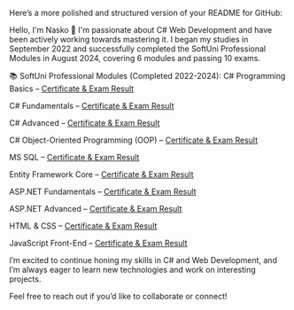 
Here’s a more polished and structured version of your README for GitHub:

Hello, I'm Nasko 👋
I'm passionate about C# Web Development and have been actively working towards mastering it. I began my studies in September 2022 and successfully completed the SoftUni Professional Modules in August 2024, covering 6 modules and passing 10 exams.

📚 SoftUni Professional Modules (Completed 2022-2024):
C# Programming Basics – [Certificate & Exam Result](https://softuni.bg/certificates/details/143669/35c7c325)

C# Fundamentals – [Certificate & Exam Result](https://softuni.bg/certificates/details/166578/6dcdbe2a)

C# Advanced – [Certificate & Exam Result](https://softuni.bg/certificates/details/173536/19144603)

C# Object-Oriented Programming (OOP) – [Certificate & Exam Result](https://softuni.bg/certificates/details/181076/bf712d9b)

MS SQL – [Certificate & Exam Result](https://softuni.bg/certificates/details/185659/97d75cc0)

Entity Framework Core – [Certificate & Exam Result](https://softuni.bg/certificates/details/194086/73aff59c)

ASP.NET Fundamentals – [Certificate & Exam Result](https://softuni.bg/certificates/details/214172/c1f94a91)

ASP.NET Advanced – [Certificate & Exam Result](https://softuni.bg/certificates/details/206714/ea7a4803)

HTML & CSS – [Certificate & Exam Result](https://softuni.bg/certificates/details/218399/43b08988)

JavaScript Front-End – [Certificate & Exam Result]((https://softuni.bg/certificates/details/223866/e079d5fd))

I’m excited to continue honing my skills in C# and Web Development, and I’m always eager to learn new technologies and work on interesting projects.

Feel free to reach out if you’d like to collaborate or connect!

